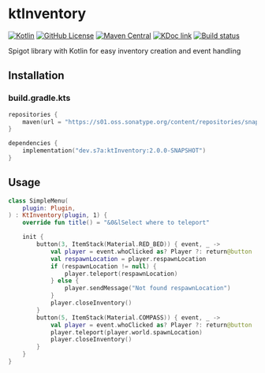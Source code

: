 # ktInventory

[![Kotlin](https://img.shields.io/badge/kotlin-2.0.0-blue.svg?logo=kotlin)](http://kotlinlang.org)
[![GitHub License](https://img.shields.io/badge/license-Apache%20License%202.0-blue.svg?style=flat)](http://www.apache.org/licenses/LICENSE-2.0)
[![Maven Central](https://img.shields.io/maven-central/v/dev.s7a/ktInventory)](https://search.maven.org/artifact/dev.s7a/ktInventory)
[![KDoc link](https://img.shields.io/badge/API_reference-KDoc-blue)](https://gh.s7a.dev/ktInventory)
[![Build status](https://img.shields.io/github/actions/workflow/status/sya-ri/ktInventory/build.yml?branch=master&label=Test&logo=github)](.github/workflows/build.yml)

Spigot library with Kotlin for easy inventory creation and event handling

## Installation

### build.gradle.kts

```kotlin
repositories {
    maven(url = "https://s01.oss.sonatype.org/content/repositories/snapshots/")
}

dependencies {
    implementation("dev.s7a:ktInventory:2.0.0-SNAPSHOT")
}
```

## Usage

```kotlin
class SimpleMenu(
    plugin: Plugin,
) : KtInventory(plugin, 1) {
    override fun title() = "&0&lSelect where to teleport"

    init {
        button(3, ItemStack(Material.RED_BED)) { event, _ ->
            val player = event.whoClicked as? Player ?: return@button
            val respawnLocation = player.respawnLocation
            if (respawnLocation != null) {
                player.teleport(respawnLocation)
            } else {
                player.sendMessage("Not found respawnLocation")
            }
            player.closeInventory()
        }
        button(5, ItemStack(Material.COMPASS)) { event, _ ->
            val player = event.whoClicked as? Player ?: return@button
            player.teleport(player.world.spawnLocation)
            player.closeInventory()
        }
    }
}
```
